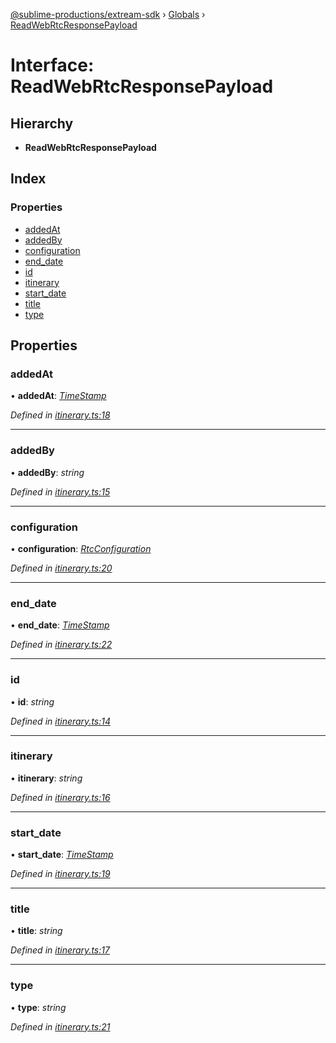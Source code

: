 [@sublime-productions/extream-sdk](../README.md) › [Globals](../globals.md) › [ReadWebRtcResponsePayload](readwebrtcresponsepayload.md)

# Interface: ReadWebRtcResponsePayload

## Hierarchy

* **ReadWebRtcResponsePayload**

## Index

### Properties

* [addedAt](readwebrtcresponsepayload.md#addedat)
* [addedBy](readwebrtcresponsepayload.md#addedby)
* [configuration](readwebrtcresponsepayload.md#configuration)
* [end_date](readwebrtcresponsepayload.md#end_date)
* [id](readwebrtcresponsepayload.md#id)
* [itinerary](readwebrtcresponsepayload.md#itinerary)
* [start_date](readwebrtcresponsepayload.md#start_date)
* [title](readwebrtcresponsepayload.md#title)
* [type](readwebrtcresponsepayload.md#type)

## Properties

###  addedAt

• **addedAt**: *[TimeStamp](timestamp.md)*

*Defined in [itinerary.ts:18](https://github.com/Extream-SaaS/ex-sdk/blob/3458c8e/src/itinerary.ts#L18)*

___

###  addedBy

• **addedBy**: *string*

*Defined in [itinerary.ts:15](https://github.com/Extream-SaaS/ex-sdk/blob/3458c8e/src/itinerary.ts#L15)*

___

###  configuration

• **configuration**: *[RtcConfiguration](rtcconfiguration.md)*

*Defined in [itinerary.ts:20](https://github.com/Extream-SaaS/ex-sdk/blob/3458c8e/src/itinerary.ts#L20)*

___

###  end_date

• **end_date**: *[TimeStamp](timestamp.md)*

*Defined in [itinerary.ts:22](https://github.com/Extream-SaaS/ex-sdk/blob/3458c8e/src/itinerary.ts#L22)*

___

###  id

• **id**: *string*

*Defined in [itinerary.ts:14](https://github.com/Extream-SaaS/ex-sdk/blob/3458c8e/src/itinerary.ts#L14)*

___

###  itinerary

• **itinerary**: *string*

*Defined in [itinerary.ts:16](https://github.com/Extream-SaaS/ex-sdk/blob/3458c8e/src/itinerary.ts#L16)*

___

###  start_date

• **start_date**: *[TimeStamp](timestamp.md)*

*Defined in [itinerary.ts:19](https://github.com/Extream-SaaS/ex-sdk/blob/3458c8e/src/itinerary.ts#L19)*

___

###  title

• **title**: *string*

*Defined in [itinerary.ts:17](https://github.com/Extream-SaaS/ex-sdk/blob/3458c8e/src/itinerary.ts#L17)*

___

###  type

• **type**: *string*

*Defined in [itinerary.ts:21](https://github.com/Extream-SaaS/ex-sdk/blob/3458c8e/src/itinerary.ts#L21)*
